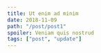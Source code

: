 ```yaml
---
title: Ut enim ad minim
date: 2018-11-09
path: "/post/post1"
spoiler: Veniam quis nostrud
tags: ["post", "update"]
---
```

